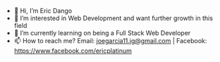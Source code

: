 - 👋 Hi, I’m Eric Dango
- 👀 I’m interested in Web Development and want further growth in this field
- 🌱 I’m currently learning on being a Full Stack Web Developer
- 📫 How to reach me? Email: joegarcia11.jg@gmail.com | Facebook: https://www.facebook.com/ericplatinum

<!---
justatypicalman/justatypicalman is a ✨ special ✨ repository because its `README.md` (this file) appears on your GitHub profile.
You can click the Preview link to take a look at your changes.
--->
